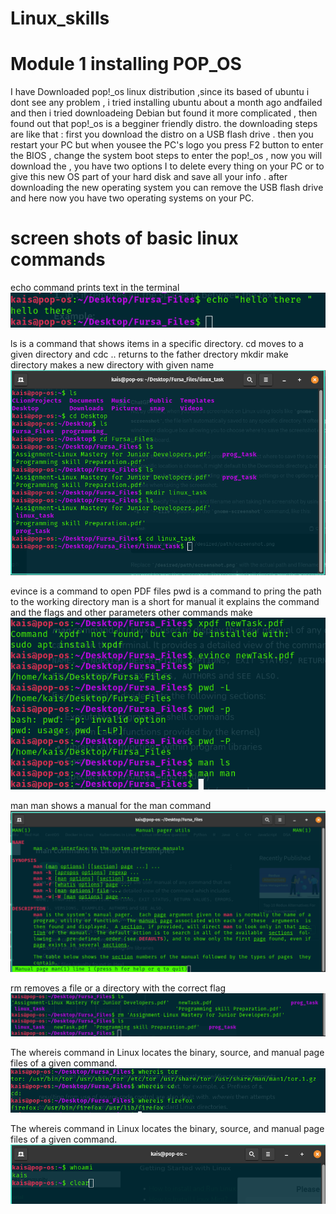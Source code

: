 # Linux_skills

# Module 1 installing POP_OS 
I have Downloaded pop!_os linux distribution ,since its based of ubuntu i dont see any problem , i tried installing ubuntu about a month ago andfailed and then i tried downloadeing Debian but found it more complicated , then found out that pop!_os is a begginer friendly distro.
the downloading steps are like that : 
first you download the distro on a USB flash drive .
then you restart your PC but when yousee the PC's logo you press F2 button to enter the BIOS , change the system boot steps to enter the pop!_os
, now you will download the , you have two options I to delete every thing on your PC or to give this new OS part of your hard disk and save all your info .
after downloading  the new operating system you can remove  the USB flash drive and here now you have two operating systems on your PC.

# screen shots of basic linux commands
echo command prints text in the terminal 
![echo image](https://github.com/AhmadKais/Linux_skills/blob/main/echo.png)

ls is a command that shows items in a specific directory.
cd moves to a given directory and cdc .. returns to the father drectory
mkdir make directory makes a new directory with given name 
![ls_cd_mkdir image](https://github.com/AhmadKais/Linux_skills/blob/main/ls_cd_mkdir.png)

evince is a command to open PDF files 
pwd is a command to pring the path to the working directory 
man is a short for manual it explains the command and the flags and other parameters other commands make
![evince_pwd_man](https://github.com/AhmadKais/Linux_skills/blob/main/evince_pwd_man.png)

man man shows a manual for the man command
![man_man](https://github.com/AhmadKais/Linux_skills/blob/main/man_man.png)

rm removes a file or a directory with the correct flag
![rm](https://github.com/AhmadKais/Linux_skills/blob/main/rm.png)

The whereis command in Linux locates the binary, source, and manual page files of a given command.
![whereis](https://github.com/AhmadKais/Linux_skills/blob/main/whereis.png)

The whereis command in Linux locates the binary, source, and manual page files of a given command.
![whoami](https://github.com/AhmadKais/Linux_skills/blob/main/whoami_clear.png)




